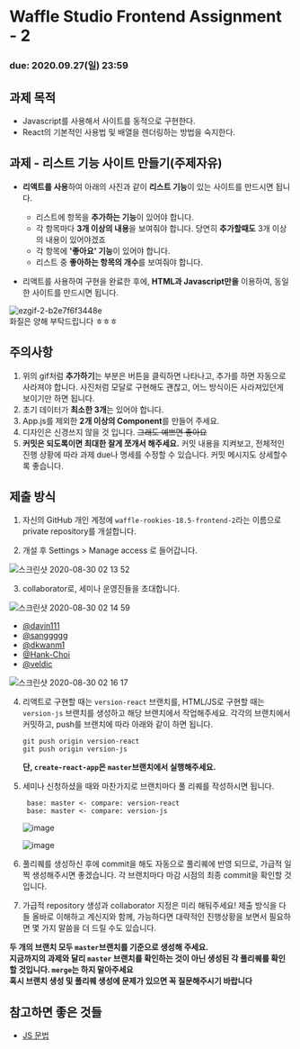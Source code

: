 Waffle Studio Frontend Assignment - 2
================================

### **due: 2020.09.27(일) 23:59**

## 과제 목적
- Javascript를 사용해서 사이트를 동적으로 구현한다.
- React의 기본적인 사용법 및 배열을 렌더링하는 방법을 숙지한다.

## 과제 - 리스트 기능 사이트 만들기(주제자유)
- **리액트를 사용**하여 아래의 사진과 같이 **리스트 기능**이 있는 사이트를 만드시면 됩니다.
  - 리스트에 항목을 **추가하는 기능**이 있어야 합니다.
  - 각 항목마다 **3개 이상의 내용**을 보여줘야 합니다. 당연히 **추가할때도** 3개 이상의 내용이 있어야겠죠
  - 각 항목에 **'좋아요' 기능**이 있어야 합니다.
  - 리스트 중 **좋아하는 항목의 개수**를 보여줘야 합니다.

- 리액트를 사용하여 구현을 완료한 후에, **HTML과 Javascript만을** 이용하여, 동일한 사이트를 만드시면 됩니다.

![ezgif-2-b2e7f6f3448e](https://user-images.githubusercontent.com/48665265/93062907-7f619500-f6b0-11ea-8704-87262548f574.gif)   
화질은 양해 부탁드립니다 ㅎㅎㅎ


## 주의사항
1. 위의 gif처럼 **추가하기**는 부분은 버튼을 클릭하면 나타나고, 추가를 하면 자동으로 사라져야 합니다. 사진처럼 모달로 구현해도 괜찮고, 어느 방식이든 사라져있던게 보이기만 하면 됩니다.
2. 초기 데이터가 **최소한 3개**는 있어야 합니다.  
3. App.js를 제외한 **2개 이상의 Component**를 만들어 주세요.
4. 디자인은 신경쓰지 않을 것 입니다. ~~그래도 예쁘면 좋아요~~ 
5.  **커밋은 되도록이면 최대한 잘게 쪼개서 해주세요.** 커밋 내용을 지켜보고, 전체적인 진행 상황에 따라 과제 due나 명세를 수정할 수 있습니다. 커밋 메시지도 상세할수록 좋습니다.


## 제출 방식
1. 자신의 GitHub 개인 계정에 `waffle-rookies-18.5-frontend-2`라는 이름으로 private repository를 개설합니다.

2. 개설 후 Settings > Manage access 로 들어갑니다.

![스크린샷 2020-08-30 02 13 52](https://user-images.githubusercontent.com/35535636/91642567-5eb9fe00-ea67-11ea-9382-89fcce03be70.png)

3. collaborator로, 세미나 운영진들을 초대합니다.

![스크린샷 2020-08-30 02 14 59](https://user-images.githubusercontent.com/35535636/91642588-87da8e80-ea67-11ea-9d5a-60a3596463c9.png)

- [@davin111](https://github.com/davin111)
- [@sanggggg](https://github.com/sanggggg)
- [@dkwanm1](https://github.com/dkwanm1)
- [@Hank-Choi](https://github.com/Hank-Choi)
- [@veldic](https://github.com/veldic)

![스크린샷 2020-08-30 02 16 17](https://user-images.githubusercontent.com/35535636/91642619-cbcd9380-ea67-11ea-84ea-1a0729103755.png)

4. 리액트로 구현할 때는 `version-react` 브랜치를,
   HTML/JS로 구현할 때는 `version-js` 브랜치를 생성하고 해당 브랜치에서 작업해주세요. 각각의 브랜치에서 커밋하고, push를 브랜치에 따라 아래와 같이 하면 됩니다.
   ``` git
   git push origin version-react
   git push origin version-js
   ```
   **단, `create-react-app`은 `master`브랜치에서 실행해주세요.**



5. 세미나 신청하셨을 때와 마찬가지로 브랜치마다 풀 리퀘를 작성하시면 됩니다.
   ```
    base: master <- compare: version-react
    base: master <- compare: version-js
   ```
   ![image](https://user-images.githubusercontent.com/48665265/93014268-ae153800-f5ea-11ea-82aa-59f4efcf40b7.png)

   ![image](https://user-images.githubusercontent.com/48665265/93014281-d00eba80-f5ea-11ea-8f17-da028bd1ad60.png)


6. 풀리퀘를 생성하신 후에 commit을 해도 자동으로 풀리퀘에 반영 되므로, 가급적 일찍 생성해주시면 좋겠습니다. 각 브랜치마다 마감 시점의 최종 commit을 확인할 것입니다. 

7. 가급적 repository 생성과 collaborator 지정은 미리 해둬주세요! 제출 방식을 다들 올바로 이해하고 계신지와 함께, 가능하다면 대략적인 진행상황을 보면서 필요하면 몇 가지 말씀을 더 드릴 수도 있습니다.

**두 개의 브랜치 모두 `master`브랜치를 기준으로 생성해 주세요.**   
**지금까지의 과제와 달리 `master` 브랜치를 확인하는 것이 아닌 생성된 각 풀리퀘를 확인할 것입니다. `merge`는 하지 말아주세요**    
**혹시 브랜치 생성 및 풀리퀘 생성에 문제가 있으면 꼭 질문해주시기 바랍니다**

## 참고하면 좋은 것들
- [JS 문법](https://learnjs.vlpt.us/)

